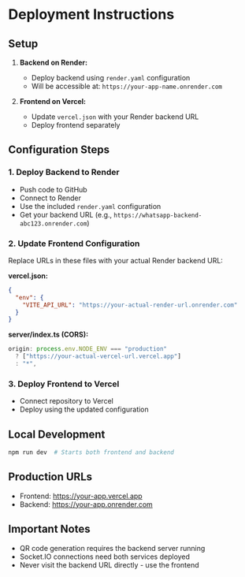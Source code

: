 # Deployment Instructions

## Setup

1. **Backend on Render:**
   - Deploy backend using `render.yaml` configuration
   - Will be accessible at: `https://your-app-name.onrender.com`

2. **Frontend on Vercel:**
   - Update `vercel.json` with your Render backend URL
   - Deploy frontend separately

## Configuration Steps

### 1. Deploy Backend to Render
- Push code to GitHub
- Connect to Render
- Use the included `render.yaml` configuration
- Get your backend URL (e.g., `https://whatsapp-backend-abc123.onrender.com`)

### 2. Update Frontend Configuration
Replace URLs in these files with your actual Render backend URL:

**vercel.json:**
```json
{
  "env": {
    "VITE_API_URL": "https://your-actual-render-url.onrender.com"
  }
}
```

**server/index.ts (CORS):**
```typescript
origin: process.env.NODE_ENV === "production" 
  ? ["https://your-actual-vercel-url.vercel.app"] 
  : "*",
```

### 3. Deploy Frontend to Vercel
- Connect repository to Vercel
- Deploy using the updated configuration

## Local Development
```bash
npm run dev  # Starts both frontend and backend
```

## Production URLs
- Frontend: https://your-app.vercel.app
- Backend: https://your-app.onrender.com

## Important Notes
- QR code generation requires the backend server running
- Socket.IO connections need both services deployed
- Never visit the backend URL directly - use the frontend
